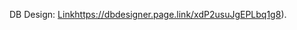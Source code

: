 DB Design: [Link](https://dbdesigner.page.link/xdP2usuJgEPLbq1g8)https://dbdesigner.page.link/xdP2usuJgEPLbq1g8).
